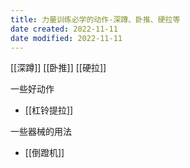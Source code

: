 ```yaml
---
title: 力量训练必学的动作-深蹲、卧推、硬拉等
date created: 2022-11-11
date modified: 2022-11-11
---
```


[[深蹲]]
[[卧推]]
[[硬拉]]

一些好动作
- [[杠铃提拉]]

一些器械的用法
- [[倒蹬机]]